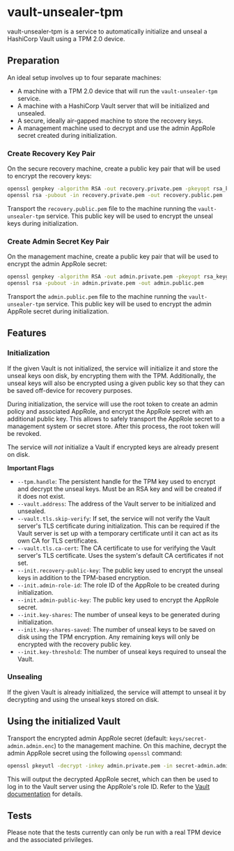 # vault-unsealer-tpm

vault-unsealer-tpm is a service to automatically initialize and unseal a HashiCorp Vault using a TPM 2.0 device.

## Preparation
An ideal setup involves up to four separate machines:

- A machine with a TPM 2.0 device that will run the `vault-unsealer-tpm` service.
- A machine with a HashiCorp Vault server that will be initialized and unsealed.
- A secure, ideally air-gapped machine to store the recovery keys.
- A management machine used to decrypt and use the admin AppRole secret created during initialization.

### Create Recovery Key Pair
On the secure recovery machine, create a public key pair that will be used to encrypt the recovery keys:
```sh
openssl genpkey -algorithm RSA -out recovery.private.pem -pkeyopt rsa_keygen_bits:2048
openssl rsa -pubout -in recovery.private.pem -out recovery.public.pem
```
Transport the `recovery.public.pem` file to the machine running the `vault-unsealer-tpm` service. This public key will
be used to encrypt the unseal keys during initialization. 

### Create Admin Secret Key Pair
On the management machine, create a public key pair that will be used to encrypt the admin AppRole secret:
```sh
openssl genpkey -algorithm RSA -out admin.private.pem -pkeyopt rsa_keygen_bits:2048
openssl rsa -pubout -in admin.private.pem -out admin.public.pem
```
Transport the `admin.public.pem` file to the machine running the `vault-unsealer-tpm` service. This public key will
be used to encrypt the admin AppRole secret during initialization.

## Features

### Initialization
If the given Vault is not initialized, the service will initialize it and store the unseal keys oon disk, by encrypting
them with the TPM. Additionally, the unseal keys will also be encrypted using a given public key so that they can be saved
off-device for recovery purposes.

During initialization, the service will use the root token to create an admin policy and associated AppRole, and encrypt the
AppRole secret with an additional public key. This allows to safely transport the AppRole secret to a management system or
secret store. After this process, the root token will be revoked.

The service will _not_ initialize a Vault if encrypted keys are already present on disk.

**Important Flags**

- `--tpm.handle`: The persistent handle for the TPM key used to encrypt and decrypt the unseal keys. Must be an RSA key
                  and will be created if it does not exist.
- `--vault.address`: The address of the Vault server to be initialized and unsealed.
- `--vault.tls.skip-verify`: If set, the service will not verify the Vault server's TLS certificate during initialization.
                            This can be required if the Vault server is set up with a temporary certificate until it can
                            act as its own CA for TLS certificates.
- `--vault.tls.ca-cert`: The CA certificate to use for verifying the Vault server's TLS certificate. Uses the system's
                         default CA certificates if not set.
- `--init.recovery-public-key`: The public key used to encrypt the unseal keys in addition to the TPM-based encryption.
- `--init.admin-role-id`: The role ID of the AppRole to be created during initialization.
- `--init.admin-public-key`: The public key used to encrypt the AppRole secret.
- `--init.key-shares`: The number of unseal keys to be generated during initialization.
- `--init.key-shares-saved`: The number of unseal keys to be saved on disk using the TPM encryption. Any remaining keys
                             will only be encrypted with the recovery public key.
- `--init.key-threshold`: The number of unseal keys required to unseal the Vault.

### Unsealing
If the given Vault is already initialized, the service will attempt to unseal it by decrypting and using the unseal keys
stored on disk.

## Using the initialized Vault
Transport the encrypted admin AppRole secret (default: `keys/secret-admin.admin.enc`) to the management machine. On this
machine, decrypt the admin AppRole secret using the following `openssl` command:

```sh
openssl pkeyutl -decrypt -inkey admin.private.pem -in secret-admin.admin.enc -pkeyopt rsa_padding_mode:oaep -pkeyopt rsa_oaep_md:sha256
```
This will output the decrypted AppRole secret, which can then be used to log in to the Vault server using the AppRole's
role ID. Refer to the [Vault documentation](https://developer.hashicorp.com/vault/docs/auth/approle) for details.

## Tests
Please note that the tests currently can only be run with a real TPM device and the associated privileges.